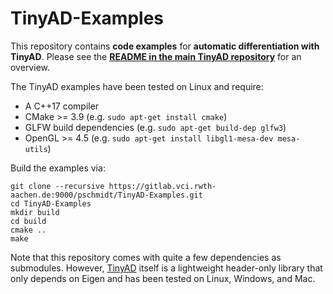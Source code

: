 # TinyAD-Examples

This repository contains **code examples** for **automatic differentiation with TinyAD**. Please see the [**README in the main TinyAD repository**](https://gitlab.vci.rwth-aachen.de:9000/pschmidt/TinyAD) for an overview.

The TinyAD examples have been tested on Linux and require:
* A C++17 compiler
* CMake >= 3.9 (e.g. `sudo apt-get install cmake`)
* GLFW build dependencies (e.g. `sudo apt-get build-dep glfw3`)
* OpenGL >= 4.5 (e.g. `sudo apt-get install libgl1-mesa-dev mesa-utils`)

Build the examples via:
```
git clone --recursive https://gitlab.vci.rwth-aachen.de:9000/pschmidt/TinyAD-Examples.git
cd TinyAD-Examples
mkdir build
cd build
cmake ..
make 
```

Note that this repository comes with quite a few dependencies as submodules. However, [TinyAD](https://gitlab.vci.rwth-aachen.de:9000/pschmidt/TinyAD) itself is a lightweight header-only library that only depends on Eigen and has been tested on Linux, Windows, and Mac.
